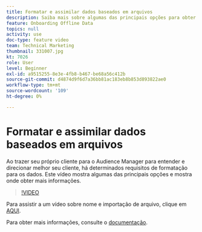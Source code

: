 ```yaml
---
title: Formatar e assimilar dados baseados em arquivos
description: Saiba mais sobre algumas das principais opções para obter mais informações ao trazer seu próprio usuário para o Audience Manager para entender melhor e direcionar seu cliente. Saiba mais sobre determinados requisitos de formatação dos dados.
feature: Onboarding Offline Data
topics: null
activity: use
doc-type: feature video
team: Technical Marketing
thumbnail: 331007.jpg
kt: 7026
role: User
level: Beginner
exl-id: a9515255-8e3e-4fb8-b467-be68a56c412b
source-git-commit: d4874d9f6d7a36bb81ac183eb8b853d893822ae0
workflow-type: tm+mt
source-wordcount: '109'
ht-degree: 0%

---
```


# Formatar e assimilar dados baseados em arquivos

Ao trazer seu próprio cliente para o Audience Manager para entender e direcionar melhor seu cliente, há determinados requisitos de formatação para os dados. Este vídeo mostra algumas das principais opções e mostra onde obter mais informações.

>[!VIDEO](https://video.tv.adobe.com/v/331007/?quality=12&learn=on)

Para assistir a um vídeo sobre nome e importação de arquivo, clique em [AQUI](steps-for-ingesting-file-based-data.md).

Para obter mais informações, consulte o [documentação](https://experienceleague.adobe.com/docs/audience-manager/user-guide/implementation-integration-guides/sending-audience-data/batch-data-transfer-process/inbound-file-contents.html?).
